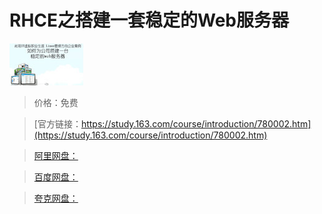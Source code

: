 # RHCE之搭建一套稳定的Web服务器

![img](../../../assets/study163/free/6619208433281501501.jpg)

> 价格：免费

> [官方链接：https://study.163.com/course/introduction/780002.htm](https://study.163.com/course/introduction/780002.htm)

> [阿里网盘：]()

> [百度网盘：]()

> [夸克网盘：]()
